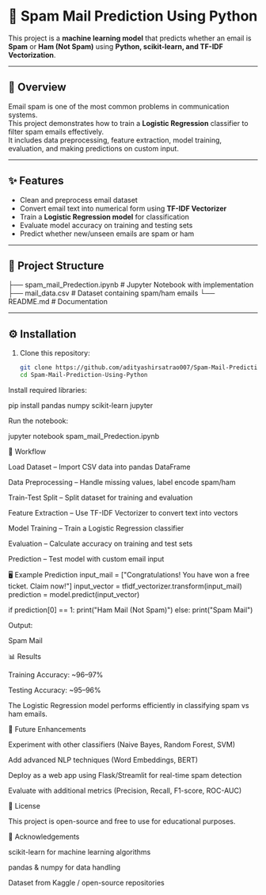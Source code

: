 # 📧 Spam Mail Prediction Using Python

This project is a **machine learning model** that predicts whether an email is **Spam** or **Ham (Not Spam)** using **Python, scikit-learn, and TF-IDF Vectorization**.

---

## 📌 Overview

Email spam is one of the most common problems in communication systems.  
This project demonstrates how to train a **Logistic Regression** classifier to filter spam emails effectively.  
It includes data preprocessing, feature extraction, model training, evaluation, and making predictions on custom input.

---

## ✨ Features

- Clean and preprocess email dataset  
- Convert email text into numerical form using **TF-IDF Vectorizer**  
- Train a **Logistic Regression model** for classification  
- Evaluate model accuracy on training and testing sets  
- Predict whether new/unseen emails are spam or ham  

---

## 📂 Project Structure
├── spam_mail_Predection.ipynb # Jupyter Notebook with implementation
├── mail_data.csv # Dataset containing spam/ham emails
└── README.md # Documentation


---

## ⚙️ Installation

1. Clone this repository:
   ```bash
   git clone https://github.com/adityashirsatrao007/Spam-Mail-Prediction-Using-Python.git
   cd Spam-Mail-Prediction-Using-Python


Install required libraries:

pip install pandas numpy scikit-learn jupyter


Run the notebook:

jupyter notebook spam_mail_Predection.ipynb

🚀 Workflow

Load Dataset – Import CSV data into pandas DataFrame

Data Preprocessing – Handle missing values, label encode spam/ham

Train-Test Split – Split dataset for training and evaluation

Feature Extraction – Use TF-IDF Vectorizer to convert text into vectors

Model Training – Train a Logistic Regression classifier

Evaluation – Calculate accuracy on training and test sets

Prediction – Test model with custom email input

🖥️ Example Prediction
input_mail = ["Congratulations! You have won a free ticket. Claim now!"]
input_vector = tfidf_vectorizer.transform(input_mail)
prediction = model.predict(input_vector)

if prediction[0] == 1:
    print("Ham Mail (Not Spam)")
else:
    print("Spam Mail")


Output:

Spam Mail

📊 Results

Training Accuracy: ~96–97%

Testing Accuracy: ~95–96%

The Logistic Regression model performs efficiently in classifying spam vs ham emails.

🔮 Future Enhancements

Experiment with other classifiers (Naive Bayes, Random Forest, SVM)

Add advanced NLP techniques (Word Embeddings, BERT)

Deploy as a web app using Flask/Streamlit for real-time spam detection

Evaluate with additional metrics (Precision, Recall, F1-score, ROC-AUC)

📜 License

This project is open-source and free to use for educational purposes.

🙌 Acknowledgements

scikit-learn
 for machine learning algorithms

pandas
 & numpy
 for data handling

Dataset from Kaggle / open-source repositories
